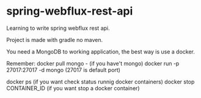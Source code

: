 # spring-webflux-rest-api
Learning to write spring webflux rest api.

Project is made with gradle no maven.

You need a MongoDB to working application, the best way is use a docker.

Remember:
docker pull mongo - (if you have't mongo)
docker run -p 27017:27017 -d mongo (27017 is default port)

docker ps (if you want check status runnig docker containers)
docker stop CONTAINER_ID (if you want stop a docker container)
